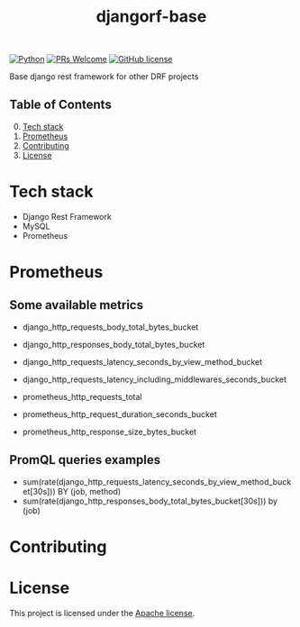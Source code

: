 <h1 align="center"> djangorf-base </h1> <br>

[![Python](https://img.shields.io/badge/Python-v3.6%2B-blue)]()
[![PRs Welcome](https://img.shields.io/badge/PRs-welcome-brightgreen.svg)](https://github.com/eduardogr/evalytics/blob/master/.github/CONTRIBUTING.md)
[![GitHub license](https://img.shields.io/badge/License-Apache%202.0-blue.svg)](https://github.com/eduardogr/djangorf-base/blob/master/LICENSE)

Base django rest framework for other DRF projects

## Table of Contents

0. [Tech stack](#tech-stack)
0. [Prometheus](#prometheus)
0. [Contributing](#family-contributing)
0. [License](#page_with_curl-license)

# Tech stack

- Django Rest Framework
- MySQL
- Prometheus

# Prometheus

## Some available metrics

- django_http_requests_body_total_bytes_bucket
- django_http_responses_body_total_bytes_bucket
- django_http_requests_latency_seconds_by_view_method_bucket
- django_http_requests_latency_including_middlewares_seconds_bucket

- prometheus_http_requests_total
- prometheus_http_request_duration_seconds_bucket
- prometheus_http_response_size_bytes_bucket

## PromQL queries examples

- sum(rate(django_http_requests_latency_seconds_by_view_method_bucket[30s])) BY (job, method)
- sum(rate(django_http_responses_body_total_bytes_bucket[30s])) by (job)

# Contributing

# License

This project is licensed under the [Apache license](https://github.com/eduardogr/evalytics/blob/main/LICENSE).
